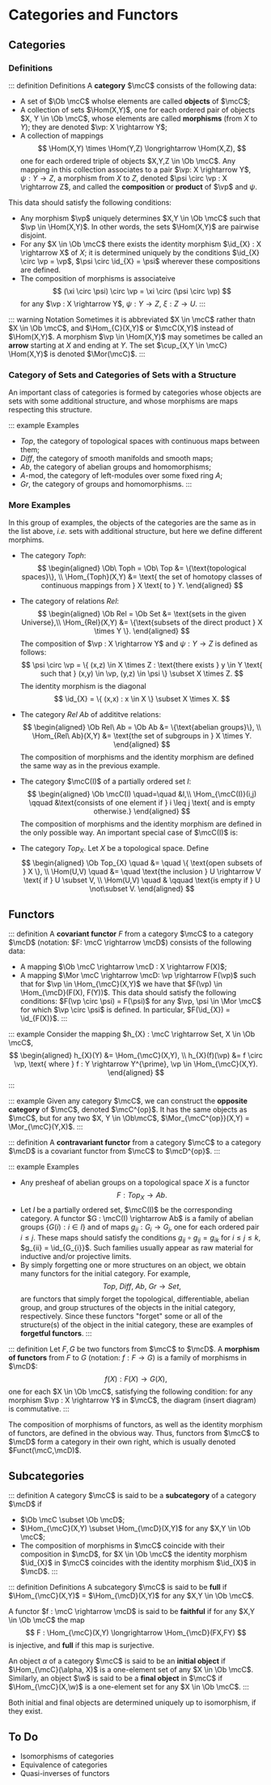 # Categories and Functors

## Categories

### Definitions

::: definition Definitions
A __category__ $\mcC$ consists of the following data:
- A set of $\Ob \mcC$ wholse elements are called __objects__ of $\mcC$;
- A collection of sets $\Hom(X,Y)$, one for each ordered pair of objects $X, Y \in \Ob \mcC$, whose elements are called __morphisms__ (from $X$ to $Y$); they are denoted $\vp: X \rightarrow Y$;
- A collection of mappings
$$
    \Hom(X,Y) \times \Hom(Y,Z) \longrightarrow \Hom(X,Z),
$$
one for each ordered triple of objects $X,Y,Z \in \Ob \mcC$. Any mapping in this collection associates to a pair $\vp: X \rightarrow Y$, $\psi: Y \rightarrow Z$, a morphism from $X$ to $Z$, denoted $\psi \circ \vp : X \rightarrow Z$, and called the __composition__ or __product__ of $\vp$ and $\psi.$

This data should satisfy the following conditions:
- Any morphism $\vp$ uniquely determines $X,Y \in \Ob \mcC$ such that $\vp \in \Hom(X,Y)$. In other words, the sets $\Hom(X,Y)$ are pairwise disjoint.
- For any $X \in \Ob \mcC$ there exists the identity morphism $\id_{X} : X \rightarrow X$ of $X$; it is determined uniquely by the conditions $\id_{X} \circ \vp = \vp$, $\psi \circ \id_{X} = \psi$ wherever these compositions are defined.
- The composition of morphisms is associateive
$$
    (\xi \circ \psi) \circ \vp = \xi \circ (\psi \circ \vp)
$$
for any $\vp : X \rightarrow Y$, $\psi: Y \rightarrow Z$, $\xi: Z \rightarrow U$.
:::

::: warning Notation
Sometimes it is abbreviated $X \in \mcC$ rather thatn $X \in \Ob \mcC$, and $\Hom_{C}(X,Y)$ or $\mcC(X,Y)$ instead of $\Hom(X,Y)$. A morphism $\vp \in \Hom(X,Y)$ may sometimes be called an __arrow__ starting at $X$ and ending at $Y$. The set $\cup_{X,Y \in \mcC} \Hom(X,Y)$ is denoted $\Mor(\mcC)$.
:::

### Category of Sets and Categories of Sets with a Structure

An important class of categories is formed by categories whose objects are sets with some additional structure, and whose morphisms are maps respecting this structure.

::: example Examples
- $Top$, the category of topological spaces with continuous maps between them;
- $Diff$, the category of smooth manifolds and smooth maps;
- $Ab$, the category of abelian groups and homomorphisms;
- $A$-mod, the category of left-modules over some fixed ring $A$;
- $Gr$, the category of groups and homomorphisms.
:::

### More Examples

In this group of examples, the objects of the categories are the same as in the list above, _i.e._ sets with additional structure, but here we define different morphims.

- The category $Toph$:
$$
\begin{aligned}
    \Ob\ Toph = \Ob\ Top &= \{\text{topological spaces}\}, \\
    \Hom_{Toph}(X,Y) &= \text{ the set of homotopy classes of continuous mappings from } X \text{ to } Y.
\end{aligned}
$$

- The category of relations $Rel$:
$$
\begin{aligned}
     \Ob Rel = \Ob Set &= \text{sets in the given Universe},\\
    \Hom_{Rel}(X,Y) &= \{\text{subsets of the direct product } X \times Y  \}.
\end{aligned}
$$
The composition of $\vp : X \rightarrow Y$ and $\psi : Y \rightarrow Z$ is defined as follows:
$$
    \psi \circ \vp = \{ (x,z) \in X \times Z : \text{there exists } y \in Y \text{ such that } (x,y) \in \vp, (y,z) \in \psi \} \subset X \times Z.
$$
The identity morphism is the diagonal
$$
    \id_{X} = \{ (x,x) : x \in X \} \subset X \times X.
$$

- The category $Rel\ Ab$ of addititve relations:
$$
\begin{aligned}
     \Ob Rel\ Ab = \Ob Ab &= \{\text{abelian groups}\}, \\
    \Hom_{Rel\ Ab}(X,Y) &= \text{the set of subgroups in } X \times Y.
\end{aligned}
$$
The composition of morphisms and the identity morphism are defined the same way as in the previous example.

- The category $\mcC(I)$ of a partially ordered set $I$:
$$
\begin{aligned}
    \Ob \mcC(I) \quad=\quad &I,\\
    \Hom_{\mcC(I)}(i,j) \qquad &\text{consists of one element if } i \leq j \text{ and is empty otherwise.}
\end{aligned}
$$
The composition of morphisms and the identity morphism are defined in the only possible way. An important special case of $\mcC(I)$ is:

- The category $Top_{X}$. Let $X$ be a topological space. Define
$$ \begin{aligned}
\Ob Top_{X} \quad &= \quad \{  \text{open subsets of } X \}, \\
\Hom(U,V) \quad &= \quad \text{the inclusion } U \rightarrow V \text{ if } U \subset V, \\
\Hom(U,V) \quad &  \qquad \text{is empty if } U \not\subset V.
\end{aligned}
$$

## Functors

::: definition
A __covariant functor__ $F$ from a category $\mcC$ to a category $\mcD$ (notation: $F: \mcC \rightarrow \mcD$) consists of the following data:
- A mapping $\Ob \mcC \rightarrow \mcD : X \rightarrow F(X)$;
- A mapping $\Mor \mcC \rightarrow \mcD: \vp \rightarrow F(\vp)$ such that for $\vp \in \Hom_{\mcC}(X,Y)$ we have that $F(\vp) \in \Hom_{\mcD}(F(X), F(Y))$.
This data should satisfy the following conditions: $F(\vp \circ \psi) = F(\psi)$ for any $\vp, \psi \in \Mor \mcC$ for which $\vp \circ \psi$ is defined. In particular, $F(\id_{X}) = \id_{F(X)}$.
:::

::: example
Consider the mapping $h_{X} : \mcC \rightarrow Set, X \in \Ob \mcC$,
$$
    \begin{aligned}
        h_{X}(Y) &= \Hom_{\mcC}(X,Y), \\
        h_{X}(f)(\vp) &= f \circ \vp, \text{ where } f : Y \rightarrow Y^{\prime}, \vp \in \Hom_{\mcC}(X,Y).
    \end{aligned}
$$
:::

::: example
Given any category $\mcC$, we can construct the __opposite category__ of $\mcC$, denoted $\mcC^{op}$. It has the same objects as $\mcC$, but for any two $X, Y \in \Ob\mcC$, $\Mor_{\mcC^{op}}(X,Y) = \Mor_{\mcC}(Y,X)$.
:::

::: definition
A __contravariant functor__ from a category $\mcC$ to a category $\mcD$ is a covariant functor from $\mcC$ to $\mcD^{op}$.
:::

::: example Examples
- Any presheaf of abelian groups on a topological space $X$ is a functor
$$
    F: Top_{X} \longrightarrow Ab.
$$
- Let $I$ be a partially ordered set, $\mcC(I)$ be the corresponding category. A functor $G : \mcC(I) \rightarrow Ab$ is a family of abelian groups $\{ G(i) : i \in I \}$ and of maps $g_{ij} : G_{i} \rightarrow G_{j}$, one for each ordered pair $i \leq j$. These maps should satisfy the conditions $g_{ij} \circ g_{ij} = g_{ik}$ for $i \leq j \leq k$, $g_{ii} = \id_{G_{i}}$. Such families usually appear as raw material for inductive and/or projective limits.
- By simply forgetting one or more structures on an object, we obtain many functors for the initial category. For example,
$$
    Top,\ Diff, \ Ab, \ Gr \longrightarrow Set,
$$
are functors that simply forget the topological, differentiable, abelian group, and group structures of the objects in the initial category, respectively. Since these functors "forget" some or all of the structure(s) of the object in the initial category, these are examples of __forgetful functors__.
:::

::: definition
Let $F,G$ be two functors from $\mcC$ to $\mcD$. A __morphism of functors__ from $F$ to $G$ (notation: $f:F \rightarrow G$) is a family of morphisms in $\mcD$:
$$
    f(X): F(X) \longrightarrow G(X),
$$
one for each $X \in \Ob \mcC$, satisfying the following condition: for any morphism $\vp : X \rightarrow Y$ in $\mcC$, the diagram (insert diagram) is commutative.
:::

The composition of morphisms of functors, as well as the identity morphism of functors, are defined in the obvious way. Thus, functors from $\mcC$ to $\mcD$ form a category in their own right, which is usually denoted $Funct(\mcC,\mcD)$.

## Subcategories

::: definition
A category $\mcC$ is said to be a __subcategory__ of a category $\mcD$ if
- $\Ob \mcC \subset \Ob \mcD$;
- $\Hom_{\mcC}(X,Y) \subset \Hom_{\mcD}(X,Y)$ for any $X,Y \in \Ob \mcC$;
- The composition of morphisms in $\mcC$ coincide with their composition in $\mcD$, for $X \in \Ob \mcC$ the identity morphism $\id_{X}$ in $\mcC$ coincides with the identity morphism $\id_{X}$ in $\mcD$.
:::

::: definition Definitions
A subcategory $\mcC$ is said to be __full__ if $\Hom_{\mcC}(X,Y)$ = $\Hom_{\mcD}(X,Y)$ for any $X,Y \in \Ob \mcC$.

A functor $f : \mcC \rightarrow \mcD$ is said to be __faithful__ if for any $X,Y \in \Ob \mcC$ the map
$$
    F : \Hom_{\mcC}(X,Y) \longrightarrow \Hom_{\mcD}(FX,FY)
$$
is injective, and __full__ if this map is surjective.

An object $\alpha$ of a category $\mcC$ is said to be an __initial object__ if $\Hom_{\mcC}(\alpha, X)$ is a one-element set of any $X \in \Ob \mcC$. Similarly, an object $\w$ is said to be a __final object__ in $\mcC$ if $\Hom_{\mcC}(X,\w)$ is a one-element set for any $X \in \Ob \mcC$. 
:::

Both initial and final objects are determined uniquely up to isomorphism, if they exist.

## To Do

- Isomorphisms of categories
- Equivalence of categories
- Quasi-inverses of functors